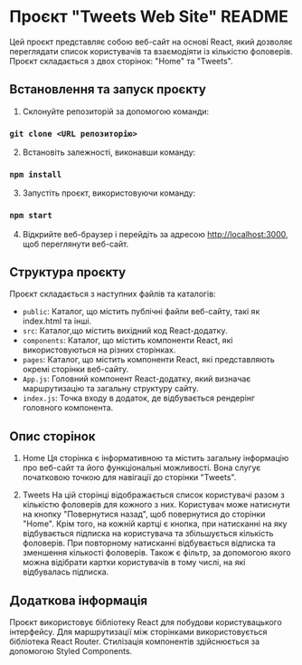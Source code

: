 # Проєкт "Tweets Web Site" README

Цей проєкт представляє собою веб-сайт на основі React, який дозволяє переглядати список користувачів
та взаємодіяти із кількістю фоловерів. Проєкт складається з двох сторінок: "Home" та "Tweets".

## Встановлення та запуск проєкту

1. Склонуйте репозиторій за допомогою команди:

### `git clone <URL репозиторію>`

2. Встановіть залежності, виконавши команду:

### `npm install`

3. Запустіть проєкт, використовуючи команду:

### `npm start`

4. Відкрийте веб-браузер і перейдіть за адресою [http://localhost:3000](http://localhost:3000), щоб
   переглянути веб-сайт.

## Структура проєкту

Проєкт складається з наступних файлів та каталогів:

- `public`: Каталог, що містить публічні файли веб-сайту, такі як index.html та інші.
- `src`: Каталог,що містить вихідний код React-додатку.
- `components`: Каталог, що містить компоненти React, які використовуються на різних сторінках.
- `pages`: Каталог, що містить компоненти React, які представляють окремі сторінки веб-сайту.
- `App.js`: Головний компонент React-додатку, який визначає маршрутизацію та загальну структуру
  сайту.
- `index.js`: Точка входу в додаток, де відбувається рендерінг головного компонента.

## Опис сторінок

1. Home Ця сторінка є інформативною та містить загальну інформацію про веб-сайт та його
   функціональні можливості. Вона слугує початковою точкою для навігації до сторінки "Tweets".

2. Tweets На цій сторінці відображається список користувачі разом з кількістю фоловерів для кожного
   з них. Користувач може натиснути на кнопку "Повернутися назад", щоб повернутися до сторінки
   "Home". Крім того, на кожній картці є кнопка, при натисканні на яку відбувається підписка на
   користувача та збільшується кількість фоловерів. При повторному натисканні відбувається відписка
   та зменшення кількості фоловерів. Також є фільтр, за допомогою якого можна відібрати картки
   користувачів в тому числі, на які відбувалась підписка.

## Додаткова інформація

Проєкт використовує бібліотеку React для побудови користувацького інтерфейсу. Для маршрутизації між
сторінками використовується бібліотека React Router. Стилізація компонентів здійснюється за
допомогою Styled Components.
